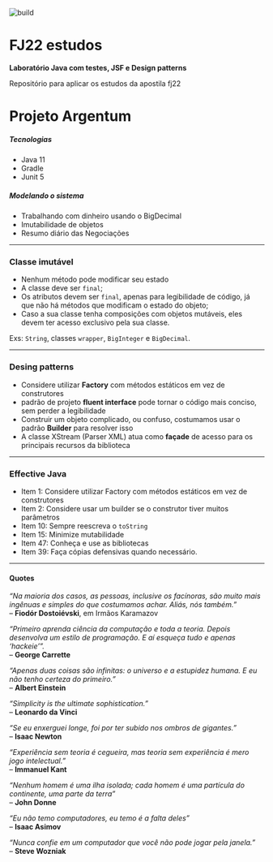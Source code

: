 ![build](https://github.com/laercioferracini/fj22/workflows/Java%20CI%20with%20Gradle/badge.svg?branch=master)

# FJ22 estudos 

**Laboratório Java com testes, JSF e Design patterns**

Repositório para aplicar os estudos da apostila fj22  



# Projeto Argentum  

##### Tecnologias
* Java 11
* Gradle
* Junit 5

##### Modelando o sistema
* Trabalhando com dinheiro usando o BigDecimal  
* Imutabilidade de objetos
* Resumo diário das Negociações
  
---
### Classe imutável  
* Nenhum método pode modificar seu estado  
* A classe deve ser ```final```;  
* Os atributos devem ser ```final```, apenas para legibilidade de código, já que não há métodos que modificam o estado do objeto;  
* Caso a sua classe tenha composições com objetos mutáveis, eles devem ter acesso exclusivo pela sua classe.  

Exs: ```String```, classes ```wrapper```, ```BigInteger``` e ```BigDecimal```.  

---
### Desing patterns  
* Considere utilizar **Factory** com métodos estáticos em vez de construtores
* padrão de projeto **fluent interface** pode tornar o código mais conciso, sem perder a legibilidade  
* Construir um objeto complicado, ou confuso, costumamos usar o padrão **Builder** para resolver isso  
* A classe XStream (Parser XML) atua como **façade** de acesso para os principais recursos da biblioteca  

---
### **Effective Java**
* Item 1: Considere utilizar Factory com métodos estáticos em vez de construtores
* Item 2: Considere usar um builder se o construtor tiver muitos parâmetros
* Item 10: Sempre reescreva o ```toString```
* Item 15: Minimize mutabilidade
* Item 47: Conheça e use as bibliotecas
* Item 39: Faça cópias defensivas quando necessário.

---
#### Quotes
*“Na maioria dos casos, as pessoas, inclusive os facínoras, são muito mais ingênuas e simples do que
 costumamos achar. Aliás, nós também.”*  
– **Fiodór Dostoiévski**, em Irmãos Karamazov

*“Primeiro aprenda ciência da computação e toda a teoria. Depois desenvolva um estilo de programação. E aí
esqueça tudo e apenas ‘hackeie’”.*  
– **George Carrette**

*“Apenas duas coisas são infinitas: o universo e a estupidez humana. E eu não tenho certeza do primeiro.”*  
– **Albert Einstein**
 
*“Simplicity is the ultimate sophistication.”*  
–  **Leonardo da Vinci**

*“Se eu enxerguei longe, foi por ter subido nos ombros de gigantes.”*  
– **Isaac Newton**

*“Experiência sem teoria é cegueira, mas teoria sem experiência é mero jogo intelectual.”*  
– **Immanuel Kant**

*“Nenhum homem é uma ilha isolada; cada homem é uma partícula do continente, uma parte da terra”*  
 – **John Donne**

*“Eu não temo computadores, eu temo é a falta deles”*  
 – **Isaac Asimov**
 
*“Nunca confie em um computador que você não pode jogar pela janela.”*  
– **Steve Wozniak**
